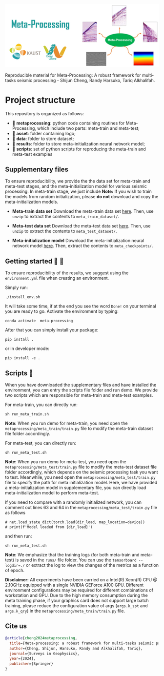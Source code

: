 ![LOGO](https://github.com/DeepWave-Kaust/Meta-Processing/blob/main/asset/logo.jpg)

Reproducible material for Meta-Processing: A robust framework for multi-tasks seismic processing - Shijun Cheng, Randy Harsuko, Tariq Alkhalifah.

# Project structure
This repository is organized as follows:

* :open_file_folder: **metaprocessing**: python code containing routines for Meta-Processing, which include two parts: meta-train and meta-test;
* :open_file_folder: **asset**: folder containing logo;
* :open_file_folder: **data**: folder to store dataset;
* :open_file_folder: **results**: folder to store meta-initialization neural network model;
* :open_file_folder: **scripts**: set of python scripts for reproducing the meta-train and meta-test examples


## Supplementary files
To ensure reproducibility, we provide the the data set for meta-train and meta-test stages, and the meta-initialization model for various seismic processing. In meta-train stage, we just include **Note:** If you wish to train the models from random initialization, please **do not** download and copy the meta-initialization models.

* **Meta-train data set**
Download the meta-train data set [here](https://drive.google.com/drive/folders/1JyWOVd6ohIQR7Yw8Qf5DxIUBMFotOKmm?usp=sharing). Then, use `unzip` to extract the contents to `meta_train_dataset/`.

* **Meta-test data set**
Download the meta-test data set [here](https://drive.google.com/drive/folders/19FZB8brT0zH-ccgH_M5ZzEg0BCIKSSK8?usp=sharing). Then, use `unzip` to extract the contents to `meta_test_dataset/`.

* **Meta-initialization model**
Download the meta-initialization neural network model [here](https://drive.google.com/drive/folders/1u5rHqHBiXxxq38UPEOFPYG7DoVOlhk5b?usp=sharing). Then, extract the contents to `meta_checkpoints/`.

## Getting started :space_invader: :robot:
To ensure reproducibility of the results, we suggest using the `environment.yml` file when creating an environment.

Simply run:
```
./install_env.sh
```
It will take some time, if at the end you see the word `Done!` on your terminal you are ready to go. Activate the environment by typing:
```
conda activate  meta-processing
```

After that you can simply install your package:
```
pip install .
```
or in developer mode:
```
pip install -e .
```

## Scripts :page_facing_up:
When you have downloaded the supplementary files and have installed the environment, you can entry the scripts file folder and run demo. We provide two scripts which are responsible for meta-train and meta-test examples.

For meta-train, you can directly run:
```
sh run_meta_train.sh
```
**Note:** When you run demo for meta-train, you need open the `metaprocessing/meta_train/train.py` file to modify the meta-train dataset file folder accordingly.

For meta-test, you can directly run:
```
sh run_meta_test.sh
```
**Note:** When you run demo for meta-test, you need open the `metaprocessing/meta_test/train.py` file to modify the meta-test dataset file folder accordingly, which depends on the seismic processing task you want to test. Meanwhile, you need open the `metaprocessing/meta_test/train.py` file to specify the path for meta initialization model. Here, we have provided a meta-initialization model in supplementary file, you can directly load meta-initialization model to perform meta-test.

If you need to compare with a randomly initialized network, you can comment out lines 63 and 64 in the `metaprocessing/meta_test/train.py` file as follows
```
# net.load_state_dict(torch.load(dir_load, map_location=device))
# print(f'Model loaded from {dir_load}')
```
and then run:
```
sh run_meta_test.sh
```

**Note:** We emphasize that the training logs (for both meta-train and meta-test) is saved in the `runs/` file folder. You can use the `tensorboard --logdir=./` or extract the log to view the changes of the metrics as a function of epoch.

**Disclaimer:** All experiments have been carried on a Intel(R) Xeon(R) CPU @ 2.10GHz equipped with a single NVIDIA GEForce A100 GPU. Different environment 
configurations may be required for different combinations of workstation and GPU. Due to the high memory consumption during the meta training phase, if your graphics card does not support large batch training, please reduce the configuration value of args (`args.k_spt` and `args.k_qry`) in the `metaprocessing/meta_train/train.py` file.

## Cite us 
```bibtex
@article{cheng2024metaprocessing,
  title={Meta-processing: a robust framework for multi-tasks seismic processing},
  author={Cheng, Shijun, Harsuko, Randy and Alkhalifah, Tariq},
  journal={Surveys in Geophysics},
  year={2024},
  publisher={Springer}
}

